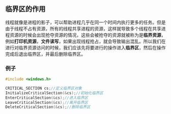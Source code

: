 ## 临界区的作用

​		线程就像是进程的影子，可以帮助进程几乎在同一个时间内执行更多的任务。但是由于线程不占有资源，所有的线程共享进程的资源，这样就导致多个线程在共享进程资源的时候会出现抢夺资源的情况，这些会被抢夺的资源就被称为是**临界资源**，例如**打印机资源**，**文件读写**，如果出现线程抢占，就会导致输出混乱。所以我们在进行对临界资源访问的时候，我们应该先将要进行的操作进入**临界区**，然后在操作完成后退出临界区，并最后删除临界区。



### 例子

```c++
#include <windows.h>

CRITICAL_SECTION cs;//定义临界区对象
InitializeCriticalSection(&cs);//初始化临界区
EnterCriticalSection(&cs);//进入临界区
LeaveCriticalSection(&cs);//离开临界区
DeleteCriticalSection(&cs);//删除临界区
```

